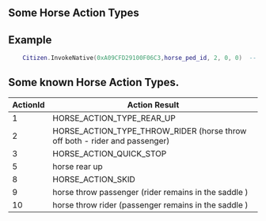 ## Some Horse Action Types

## Example

```lua
	Citizen.InvokeNative(0xA09CFD29100F06C3,horse_ped_id, 2, 0, 0)  -- horse throw off rider and passenger
```

<h2>Some known Horse Action Types.</h2>

ActionId | Action Result
----------- | --------------------------
1 | HORSE_ACTION_TYPE_REAR_UP
2 | HORSE_ACTION_TYPE_THROW_RIDER (horse throw off both - rider and passenger)
3 | HORSE_ACTION_QUICK_STOP
5 | horse rear up
8 | HORSE_ACTION_SKID
9 | horse throw passenger (rider remains in the saddle )
10 | horse throw rider (passenger remains in the saddle )